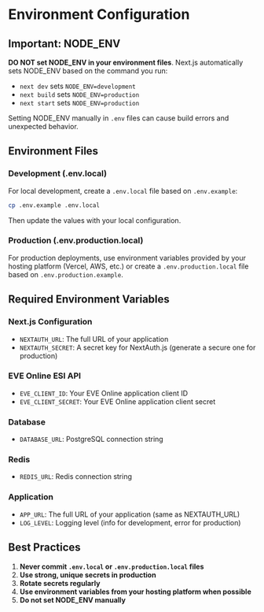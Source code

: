 # Environment Configuration

## Important: NODE_ENV

**DO NOT set NODE_ENV in your environment files**. Next.js automatically sets NODE_ENV based on the command you run:

- `next dev` sets `NODE_ENV=development`
- `next build` sets `NODE_ENV=production`
- `next start` sets `NODE_ENV=production`

Setting NODE_ENV manually in `.env` files can cause build errors and unexpected behavior.

## Environment Files

### Development (.env.local)

For local development, create a `.env.local` file based on `.env.example`:

```bash
cp .env.example .env.local
```

Then update the values with your local configuration.

### Production (.env.production.local)

For production deployments, use environment variables provided by your hosting platform (Vercel, AWS, etc.) or create a `.env.production.local` file based on `.env.production.example`.

## Required Environment Variables

### Next.js Configuration
- `NEXTAUTH_URL`: The full URL of your application
- `NEXTAUTH_SECRET`: A secret key for NextAuth.js (generate a secure one for production)

### EVE Online ESI API
- `EVE_CLIENT_ID`: Your EVE Online application client ID
- `EVE_CLIENT_SECRET`: Your EVE Online application client secret

### Database
- `DATABASE_URL`: PostgreSQL connection string

### Redis
- `REDIS_URL`: Redis connection string

### Application
- `APP_URL`: The full URL of your application (same as NEXTAUTH_URL)
- `LOG_LEVEL`: Logging level (info for development, error for production)

## Best Practices

1. **Never commit `.env.local` or `.env.production.local` files**
2. **Use strong, unique secrets in production**
3. **Rotate secrets regularly**
4. **Use environment variables from your hosting platform when possible**
5. **Do not set NODE_ENV manually**